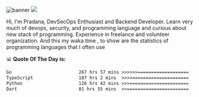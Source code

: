 ![banner](.github/banner-profile.jpeg)
<img src="https://user-images.githubusercontent.com/73097560/115834477-dbab4500-a447-11eb-908a-139a6edaec5c.gif"></p>

Hi, I'm Pradana, DevSecOps Enthusiast and Backend Developer. Learn very much of devops, security, and programming language and curious about new stack of programming. Experience in freelance and volunteer organization. And this my waka time , to show are the statistics of programming languages that I often use

📊 **Quote Of The Day is:**
<!--START_SECTION:waka-->

```txt
Go                         267 hrs 57 mins >>>>>>===================   24.62 %
TypeScript                 187 hrs 2 mins  >>>>=====================   17.18 %
Python                     126 hrs 42 mins >>>======================   11.64 %
Dart                       81 hrs 55 mins  >>=======================   07.53 %
```

<!--END_SECTION:waka-->
